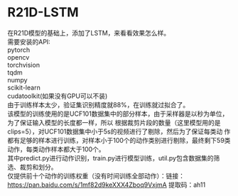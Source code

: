 # R21D-LSTM  
在R21D模型的基础上，添加了LSTM，来看看效果怎么样。  
需要安装的API:  
pytorch  
opencv  
torchvision  
tqdm  
numpy  
scikit-learn  
cudatoolkit(如果没有GPU可以不装)  
由于训练样本太少，验证集识别精度就88%，在训练就过拟合了。  
该模型的训练使用的是UCF101数据集中的部分样本，由于采样器是以秒为单位，为了保证输入模型的长度都一样，所以
根据裁剪片段的数量（这里模型用的是clips=5），对UCF101数据集中小于5s的视频进行了剔除，然后为了保证每类动
作都有足够的样本进行训练，对样本小于100个的动作类别进行剔除，最终剩下59类动作，每类动作样本都大于100个。  
其中predict.py进行动作识别，train.py进行模型训练，util.py包含数据集的筛选、裁剪和划分。  
仅提供前十个动作的训练权重（没有时间训练全部动作）：链接：https://pan.baidu.com/s/1mf82d9keXXX4Zboq9VxjmA 提取码：ah11
